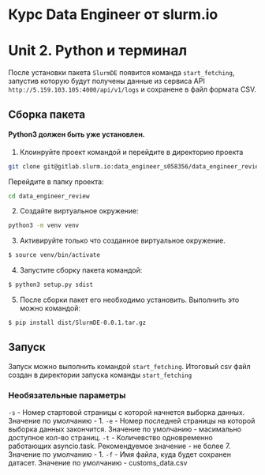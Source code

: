 # Курс Data Engineer от slurm.io
# Unit 2. Python и терминал
После установки пакета `SlurmDE` появится команда `start_fetching`, запустив которую будут получены данные из сервиса API `http://5.159.103.105:4000/api/v1/logs` и сохранене в файл формата CSV. 

## Сборка пакета
#### Python3 должен быть уже установлен.
1. Клоинруйте проект командой и перейдите в директорию проекта
 ```bash
git clone git@gitlab.slurm.io:data_engineer_s058356/data_engineer_review.git
```
Перейдите в папку проекта:
```bash
cd data_engineer_review
```
2. Создайте виртуальное окружение:
```bash
python3 -m venv venv
```
3. Активируйте только что созданное виртуальное окружение.
```bash
$ source venv/bin/activate
```
4. Запустите сборку пакета командой:
```bash
$ python3 setup.py sdist
```
5. После сборки пакет его необходимо установить. Выполнить это можно командой:
```bash
$ pip install dist/SlurmDE-0.0.1.tar.gz
```
## Запуск
Запуск можно выполнить командой `start_fetching`. Итоговый csv файл создан в директории запуска команды `start_fetching`
### Необязательные параметры
`-s` - Номер стартовой страницы с которой начнется выборка данных. Значение по умолчанию - 1.
`-e` - Номер последней страницы на которой выборка данных закончится. Значение по умолчанию - масимально доступное кол-во страниц.
`-t` - Количевство одновременно работающих asyncio.task. Рекомендуемое значение - не более 7. Значение по умолчанию - 1.
`-f` - Имя файла, куда будет сохранен датасет. Значение по умолчанию - customs_data.csv
